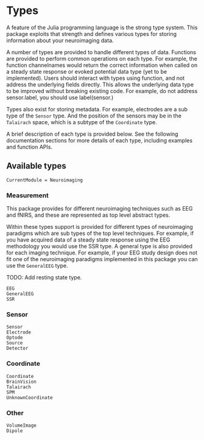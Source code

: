 # Types

A feature of the Julia programming language is the strong type system.
This package exploits that strength and defines various types for storing
information about your neuroimaging data.

A number of types are provided to handle different types of data.
Functions are provided to perform common operations on each type.
For example, the function channelnames would return the correct
information when called on a steady state response or evoked potential
data type (yet to be implemented).
Users should interact with types using function, and not address the underlying
fields directly. This allows the underlying data type to be improved without breaking
existing code. For example, do not address sensor.label, you should use label(sensor.)

Types also exist for storing metadata. For example, electrodes
are a sub type of the `Sensor` type. And the position
of the sensors may be in the `Talairach` space, which is a subtype of
the `Coordinate` type.

A brief description of each type is provided below.
See the following documentation sections for more details of each type,
including examples and function APIs.

## Available types

```@meta
CurrentModule = Neuroimaging
```

### Measurement

This package provides for different neuroimaging techniques such as EEG and fNIRS,
and these are represented as top level abstract types.

Within these types support is provided for different types of neuroimaging paradigms
which are sub types of the top level techniques.
For example, if you have acquired data of a steady state response using the EEG methodology you would use the SSR type.
A general type is also provided for each imaging technique.
For example, if your EEG study design does not fit one of the neuroimaging paradigms implemented in this package you can
use the `GeneralEEG` type.

TODO: Add resting state type.

```@docs
EEG
GeneralEEG
SSR
```

### Sensor

```@docs
Sensor
Electrode
Optode
Source
Detector
```

### Coordinate

```@docs
Coordinate
BrainVision 
Talairach
SPM
UnknownCoordinate
```

### Other

```@docs
VolumeImage
Dipole
```
